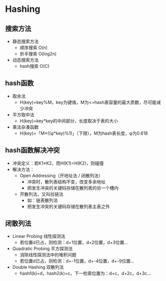 # Hashing
## 搜索方法
* 静态搜索方法
    * 顺序搜索 O(n)
    * 折半搜索 O(log2n)
* 动态搜索方法
    * hash搜索 O(C)

## hash函数
* 取余法
    * H(key)=key%M，key为键值，M为<=hash表容量的最大质数，尽可能减少冲突
* 平方取中法
    * H(key)=key*key的中间部分，长度取决于表的大小
* 乘法杂凑函数
    * H(key)=「M*((φ*key)%1)」（下限），M为hash表长度，φ为0.618

## hash函数解决冲突
* 冲突定义：若K1≠K2，而H(K1)=H(K2)，则碰撞
* 解决方法：
    * Open Addressing（开地址法 / 闭散列法）
        * 冲突时，散列表结构不变，改变多余地址
        * 把发生冲突的关键码存储在散列表的另一个槽内
    * 开散列法，又叫拉链法
        * 如：链表散列法
        * 把发生冲突的关键码存储在散列表主表之外

## 闭散列法
* Linear Probing 线性探测法
    * 若位置d已占，则检测：d+1位置，d+2位置，d+3位置...
* Quadratic Probing 平方探测法
    * 消除线性探测法中的堆积问题
    * 若位置d已占，则检测：d+-1位置，d+-4位置，d+-9位置...
* Double Hashing 双散列法
    * hash1(k)=d，hash2(k)=c，下一检索位置为：d+c，d+2c，d+3c...